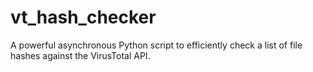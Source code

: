# vt_hash_checker
A powerful asynchronous Python script to efficiently check a list of file hashes against the VirusTotal API.
